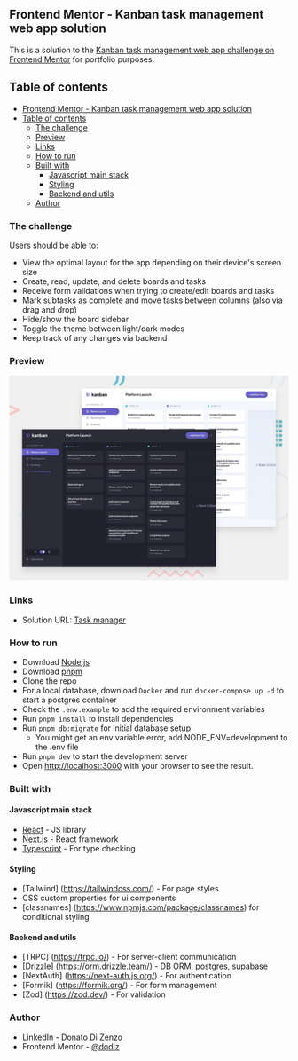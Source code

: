 ## Frontend Mentor - Kanban task management web app solution

This is a solution to the [Kanban task management web app challenge on Frontend Mentor](https://www.frontendmentor.io/challenges/kanban-task-management-web-app-wgQLt-HlbB) for portfolio purposes.

## Table of contents

- [Frontend Mentor - Kanban task management web app solution](#frontend-mentor---kanban-task-management-web-app-solution)
- [Table of contents](#table-of-contents)
  - [The challenge](#the-challenge)
  - [Preview](#preview)
  - [Links](#links)
  - [How to run](#how-to-run)
  - [Built with](#built-with)
    - [Javascript main stack](#javascript-main-stack)
    - [Styling](#styling)
    - [Backend and utils](#backend-and-utils)
  - [Author](#author)

### The challenge

Users should be able to:

- View the optimal layout for the app depending on their device's screen size
- Create, read, update, and delete boards and tasks
- Receive form validations when trying to create/edit boards and tasks
- Mark subtasks as complete and move tasks between columns (also via drag and drop)
- Hide/show the board sidebar
- Toggle the theme between light/dark modes
- Keep track of any changes via backend

### Preview

![](./preview.jpg)

### Links

- Solution URL: [Task manager](https://task-manager-ten-pi.vercel.app/1)

### How to run

- Download [Node.js](https://nodejs.org/en/download/)
- Download [pnpm](https://pnpm.io/installation)
- Clone the repo
- For a local database, download `Docker` and run `docker-compose up -d` to start a postgres container
- Check the `.env.example` to add the required environment variables
- Run `pnpm install` to install dependencies
- Run `pnpm db:migrate` for initial database setup
  - You might get an env variable error, add NODE_ENV=development to the .env file
- Run `pnpm dev` to start the development server
- Open [http://localhost:3000](http://localhost:3000) with your browser to see the result.

### Built with

#### Javascript main stack

- [React](https://reactjs.org/) - JS library
- [Next.js](https://nextjs.org/) - React framework
- [Typescript](https://www.typescriptlang.org/) - For type checking

#### Styling

- [Tailwind] (https://tailwindcss.com/) - For page styles
- CSS custom properties for ui components
- [classnames] (https://www.npmjs.com/package/classnames) for conditional styling

#### Backend and utils

- [TRPC] (https://trpc.io/) - For server-client communication
- [Drizzle] (https://orm.drizzle.team/) - DB ORM, postgres, supabase
- [NextAuth] (https://next-auth.js.org/) - For authentication
- [Formik] (https://formik.org/) - For form management
- [Zod] (https://zod.dev/) - For validation

### Author

- LinkedIn - [Donato Di Zenzo](https://www.linkedin.com/in/donato-di-zenzo/)
- Frontend Mentor - [@dodiz](https://www.frontendmentor.io/profile/dodiz)
